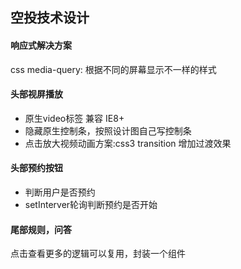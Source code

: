 ## 空投技术设计

#### 响应式解决方案
css media-query:
根据不同的屏幕显示不一样的样式

#### 头部视屏播放
- 原生video标签 兼容 IE8+
- 隐藏原生控制条，按照设计图自己写控制条
- 点击放大视频动画方案:css3 transition 增加过渡效果

#### 头部预约按钮
- 判断用户是否预约
- setInterver轮询判断预约是否开始

#### 尾部规则，问答
点击查看更多的逻辑可以复用，封装一个组件
